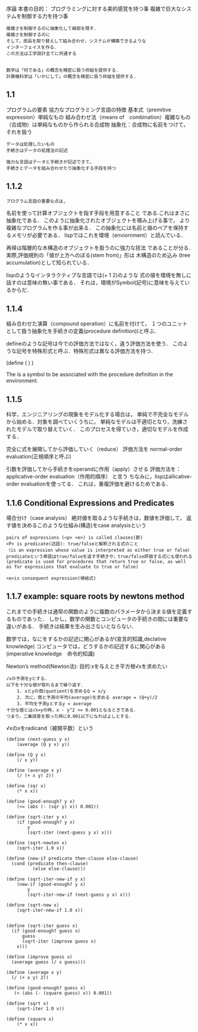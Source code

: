 序論
本書の目的：
    プログラミングに対する美的感覚を持つ事
    複雑で巨大なシステムを制御する力を持つ事

    複雑さを制御するのに抽象化して細部を隠す．
    複雑さを制御するのに
    そして，部品を取り替えして組み合わせ，システムが構築できるような
    インターフェイスを作る．
    この方法は工学設計全てに共通する


    数学は「何である」の概念を精密に扱う枠組を提供する. 
    計算機科学は「いかにして」の概念を精密に扱う枠組を提供する. 


    
1.1
------
プログラムの要素
    協力なプログラミング言語の特徴
        基本式（premitive expression）単純なもの
        組み合わせ法（means of　combination）複雑なもの（合成物）は単純なものから作られる合成物
        抽象化：合成物に名前をつけて，それを扱う

    データは処理したいもの
    手続きはデータの処理法の記述

    強力な言語はデータと手続きが記述できて，
    手続きとデータを組み合わせたり抽象化する手段を持つ

   
1.1.2
------
    プログラム言語の重要な点は,
名前を使って計算オブジェクトを指す手段を用意すること
である.これはまさに抽象化である．
このように抽象化されたオブジェクトを積み上げる事で，
より複雑なプログラムを作る事が出来る．
この抽象化には名前と値のペアを保持するメモリが必要である．
lispではこれを環境（enviornment）と読んでいる．


再帰は階層的な木構造のオブジェクトを扱うのに強力な技法
であることが分る.
 実際,評価規則の「値が上方へのぼる(stem from)」形は
木構造のため込み (tree accumulation)として知られている．

lispのようなインタラクティブな言語では(+ 1 2)のような
式の値を環境を無しに話すのは意味の無い事である．
それは，環境がSymbol(記号)に意味を与えているからだ．

1.1.4
-----
組み合わせた演算（compound operation）に名前を付けて，
１つのユニットとして扱う抽象化を手続きの定義(procedure definition))と呼ぶ．

defineのような記号は今での評価方法ではなく，違う評価方法を使う．
このような記号を特殊形式と呼ぶ．特殊形式は異なる評価方法を持つ．

(define (<name> <formal parameters>) <body>)

 The <name> is a symbol to be associated with the procedure definition in the environment.

1.1.5
-----
科学，エンジニアリングの現象をモデル化する場合は，
単純で不完全なモデルから始める．対象を調べていくうちに，
単純なモデルは不適切となり，洗練されたモデルで取り替えていく．
このプロセスを得ていき，適切なモデルを作成する．


完全に式を展開してから評価していく（reduce） 評価方法を
normal-order evaluation(正規順序と呼ぶ)

引数を評価してから手続きをoperandに作用（apply）させる
評価方法を：applicative-order evaluation（作用的順序）
と言う
ちなみに，lispはallicative-order evaluationを使ってる．
これは，重複評価を避けるためである．

1.1.6 Conditional Expressions and Predicates
------
場合分け（case analysis）
    絶対値を取るような手続きは，数値を評価して，
    返す値を決めるこのような仕組み(構造)をcase analysisという

    pairs of expressions (<p> <e>) is called clauses(節)
    <P> is predicate(述語): true/falseと解釈される式のこと
    （is an expression whose value is interpreted as either true or false）
    predicateという単語はtrue/falseを返す手続きや，true/false評価する式にも使われる
    (predicate is used for procedures that return true or false, as well as for expressions that evaluate to true or false)

    <e>is consequent expression(帰結式) 

1.1.7 example: square roots by newtons method
---------
これまでの手続きは通常の関数のように複数のパラメータから決まる値を定義するものであった．
しかし，数学の関数とコンピュータの手続きの間には重要な違いがある．
手続きは結果を生み出さないとならない．

数学では，なにをするかの記述に関心があるが(宣言的知識,declative knowledge)
コンピュータでは，どうするかの記述するに関心がある(imperative knowledge　命令的知識)

Newton’s method(Newton法):
目的:xを与えとき平方根√xを求めたい

```
√xの予測をyとする．
以下を十分な値が取れるまで繰り返す．
    1. xとyの商(quotient)を求めるQ = x/y
    2. 次に，商と予測の平均(average)を求める average = (Q+y)/2
    3. 平均を予測yとするy = average
十分な値とは√x=yの時，x - y^2 <= 0.001となるときである．
つまり，二乗誤差を取った時に0.001以下になればよしとする．
```
√xのxをradicand（被開平数）という

```
(define (next-guess y x)
    (average (Q y x) y))

(define (Q y x)
    (/ x y))

(define (average x y)
    (/ (+ x y) 2))

(define (sqr x)
    (* x x))

(define (good-enough? y x)
    (<= (abs (- (sqr y) x)) 0.001))

(define (sqrt-iter y x)
    (if (good-enough? y x)
        y
        (sqrt-iter (next-guess y x) x)))

(define (sqrt-newton x)
    (sqrt-iter 1.0 x))

(define (new-if predicate then-clause else-clause)
  (cond (predicate then-clause)
          (else else-clause)))

(define (sqrt-iter-new-if y x)
    (new-if (good-enough? y x)
        y
        (sqrt-iter-new-if (next-guess y x) x)))

(define (sqrt-new x)
    (sqrt-iter-new-if 1.0 x))


```

```
(define (sqrt-iter guess x)
  (if (good-enough? guess x)
      guess
      (sqrt-iter (improve guess x)
    x)))

(define (improve guess x)
  (average guess (/ x guess)))

(define (average x y)
  (/ (+ x y) 2))

(define (good-enough? guess x)
   (< (abs (- (square guess) x)) 0.001))

(define (sqrt x)
    (sqrt-iter 1.0 x))

(define (square x)
    (* x x))
```


